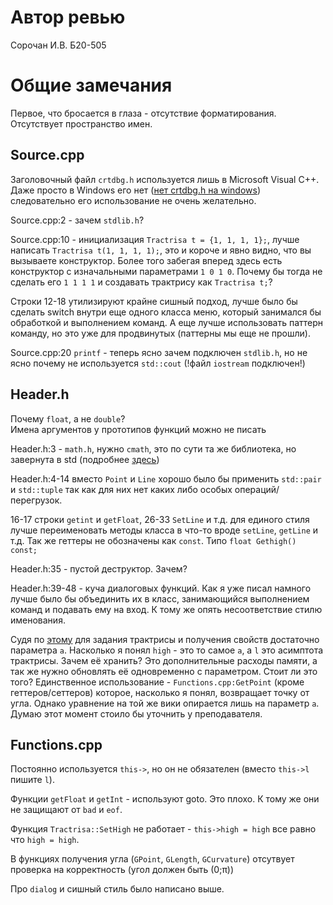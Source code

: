 # Автор ревью
Сорочан И.В. Б20-505

# Общие замечания
Первое, что бросается в глаза - отсутствие форматирования.
Отсутствует пространство имен.


## Source.cpp
Заголовочный файл `crtdbg.h` используется лишь в Microsoft Visual C++. Даже просто в Windows его нет ([нет crtdbg.h на windows](https://coderoad.ru/12685202/%D0%9A%D0%B0%D0%BA-%D0%BF%D0%BE%D0%BB%D1%83%D1%87%D0%B8%D1%82%D1%8C-%D1%84%D0%B0%D0%B9%D0%BB-crtdbg-h)) следовательно его использование не очень желательно.

Source.cpp:2 - зачем `stdlib.h`?

Source.cpp:10 - инициализация `Tractrisa t = {1, 1, 1, 1};`, лучше написать `Tractrisa t(1, 1, 1, 1);`, это и короче и явно видно, что вы вызываете конструктор. Более того забегая вперед здесь есть конструктор с изначальными параметрами `1 0 1 0`. Почему бы тогда не сделать его `1 1 1 1` и создавать трактрису как `Tractrisa t;`?

Строки 12-18 утилизируют крайне сишный подход, лучше было бы сделать switch внутри еще одного класса меню, который занимался бы обработкой и выполнением команд. А еще лучше использовать паттерн команду, но это уже для продвинутых (паттерны мы еще не прошли).

Source.cpp:20 `printf` - теперь ясно зачем подключен `stdlib.h`, но не ясно почему не используется `std::cout` (!файл `iostream` подключен!)


## Header.h
Почему `float`, а не `double`? \
Имена аргументов у прототипов функций можно не писать

Header.h:3 - `math.h`, нужно `cmath`, это по сути та же библиотека, но завернута в std (подробнее [здесь](https://ru.stackoverflow.com/questions/866340/%D0%BE%D1%82%D0%BB%D0%B8%D1%87%D0%B8%D0%B5-%D0%B1%D0%B8%D0%B1%D0%BB%D0%B8%D0%BE%D1%82%D0%B5%D0%BA-math-h-%D0%B8-cmath-%D0%B8-%D0%B2%D0%BE%D0%BF%D1%80%D0%BE%D1%81%D1%8B-%D1%82%D0%BE%D1%87%D0%BD%D0%BE%D1%81%D1%82%D0%B8))

Header.h:4-14 вместо `Point` и `Line` хорошо было бы применить `std::pair` и `std::tuple` так как для них нет каких либо особых операций/перегрузок.

16-17 строки `getint` и `getFloat`, 26-33 `SetLine` и т.д. для единого стиля лучше переименовать методы класса в что-то вроде `setLine`, `getLine` и т.д. Так же геттеры не обозначены как `const`. Типо `float Gethigh() const;`

Header.h:35 - пустой деструктор. Зачем?

Header.h:39-48 - куча диалоговых функций. Как я уже писал намного лучше было бы объединить их в класс, занимающийся выполнением команд и подавать ему на вход.
К тому же опять несоответствие стилю именования.

Судя по [этому](https://wp.wiki-wiki.ru/wp/index.php/%D0%A2%D1%80%D0%B0%D0%BA%D1%82%D1%80%D0%B8%D1%81%D0%B0) для задания трактрисы и получения свойств достаточно параметра `a`. Насколько я понял `high` - это то самое `a`, а `l` это асимптота трактрисы. Зачем её хранить? Это дополнительные расходы памяти, а так же нужно обновлять её одновременно с параметром. Стоит ли это того? Единственное использование - `Functions.cpp:GetPoint` (кроме геттеров/сеттеров) которое, насколько я понял, возвращает точку от угла. Однако уравнение на той же вики опирается лишь на параметр `a`. Думаю этот момент стоило бы уточнить у преподавателя.


## Functions.cpp
Постоянно используется `this->`, но он не обязателен (вместо `this->l` пишите `l`).

Функции `getFloat` и `getInt` - используют goto. Это плохо. К тому же они не защищают от `bad` и `eof`.

Функция `Tractrisa::SetHigh` не работает - `this->high = high` все равно что `high = high`.

В функциях получения угла (`GPoint`, `GLength`, `GCurvature`) отсутвует проверка на корректность (угол должен быть (0;π))

Про `dialog` и сишный стиль было написано выше.